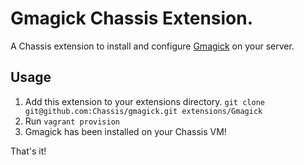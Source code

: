 # Gmagick Chassis Extension.
A Chassis extension to install and configure
[Gmagick](http://php.net/manual/en/book.gmagick.php) on your server.

## Usage
1. Add this extension to your extensions directory. `git clone git@github.com:Chassis/gmagick.git extensions/Gmagick`
2. Run `vagrant provision`
3. Gmagick has been installed on your Chassis VM!

That's it!
